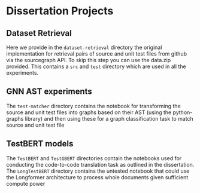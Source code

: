 # Dissertation Projects

## Dataset Retrieval
Here we provide in the `dataset-retrieval` directory the original implementation for retrieval pairs of source and unit test files from github via the sourcegraph API. To skip this step you can use the data.zip provided. This contains a `src` and `test` directory which are used in all the experiments.

## GNN AST experiments
The `test-matcher` directory contains the notebook for transforming the source and unit test files into graphs based on their AST (using the python-graphs library) and then using these for a graph classification task to match source and unit test file

## TestBERT models
The `TestBERT` and `TestGBERT` directories contain the notebooks used for conducting the code-to-code translation task as outlined in the dissertation. The `LongTestBERT` directory contains the untested notebook that could use the Longformer architecture to process whole documents given sufficient compute power
